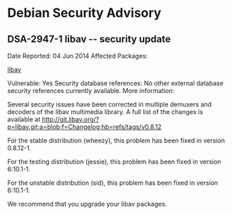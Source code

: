 
Debian Security Advisory
========================


DSA-2947-1 libav -- security update
-----------------------------------



Date Reported:
04 Jun 2014
Affected Packages:

[libav](https://packages.debian.org/src:libav)

Vulnerable:
Yes
Security database references:
No other external database security references currently available.
More information:

Several security issues have been corrected in multiple demuxers and
decoders of the libav multimedia library. A full list of the changes is
available at
<http://git.libav.org/?p=libav.git;a=blob;f=Changelog;hb=refs/tags/v0.8.12>


For the stable distribution (wheezy), this problem has been fixed in
version 0.8.12-1.


For the testing distribution (jessie), this problem has been fixed in
version 6:10.1-1.


For the unstable distribution (sid), this problem has been fixed in
version 6:10.1-1.


We recommend that you upgrade your libav packages.





